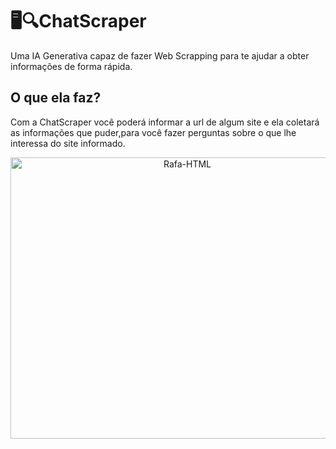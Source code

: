 # 🖥️🔍ChatScraper
Uma IA Generativa capaz de fazer Web Scrapping para te ajudar a obter informações de forma rápida.

## O que ela faz?
Com a ChatScraper você poderá informar a url de algum site e ela coletará as informações que puder,para você fazer perguntas sobre o que lhe interessa do site informado.



<div align="center">
   <img align="center"  alt="Rafa-HTML" height="450" width="550" src="https://cdn.discordapp.com/attachments/1022605277469626472/1262473277977395251/image.png?ex=6696b95d&is=669567dd&hm=d5a52006f9c74702f8ceabaf4dfb5b106799a464a6b192cbb6bf30768856fee7&">
</div>
 

